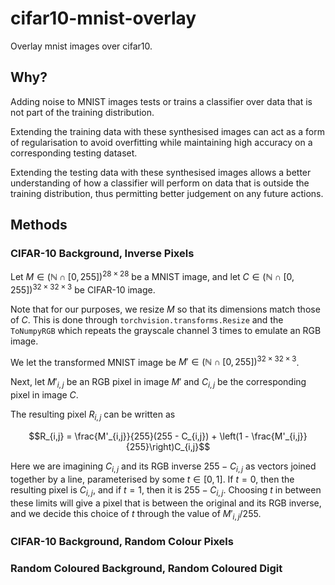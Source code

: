 # cifar10-mnist-overlay
Overlay mnist images over cifar10.
## Why?
Adding noise to MNIST images tests or trains a classifier over data that is not part of the training distribution.

Extending the training data with these synthesised images can act as a form of regularisation to avoid overfitting while
maintaining high accuracy on a corresponding testing dataset.

Extending the testing data with these synthesised images allows a better understanding of how a classifier will perform 
on data that is outside the training distribution, thus permitting better judgement on any future actions.
## Methods
### CIFAR-10 Background, Inverse Pixels
Let $`M \in (\mathbb{N} \cap [0,255])^{28 \times 28}`$ be a MNIST image, and let 
$`C \in (\mathbb{N} \cap [0,255])^{32 \times 32 \times 3}`$ be CIFAR-10 image.

Note that for our purposes, we resize $`M`$ so that its dimensions match those of $`C`$. This is done through `torchvision.transforms.Resize`
and the `ToNumpyRGB` which repeats the grayscale channel 3 times to emulate an RGB image.

We let the transformed MNIST image be $`M' \in (\mathbb{N} \cap [0,255])^{32 \times 32 \times 3}`$.

Next, let $`M'_{i,j}`$ be an RGB pixel in image $`M'`$ and $`C_{i,j}`$ be the corresponding pixel in image $`C`$.

The resulting pixel $`R_{i,j}`$ can be written as

```math
R_{i,j} = \frac{M'_{i,j}}{255}(255 - C_{i,j}) + \left(1 - \frac{M'_{i,j}}{255}\right)C_{i,j}
```

Here we are imagining $`C_{i,j}`$ and its RGB inverse $`255 - C_{i,j}`$ as vectors joined together by a line, parameterised by some $`t \in [0,1]`$.
If $`t = 0`$, then the resulting pixel is $`C_{i,j}`$, and if $`t = 1`$, then it is $`255 - C_{i,j}`$. Choosing $`t`$ in between these
limits will give a pixel that is between the original and its RGB inverse, and we decide this choice of $`t`$ through the value of 
$`M'_{i,j}/255`$.

### CIFAR-10 Background, Random Colour Pixels

### Random Coloured Background, Random Coloured Digit
